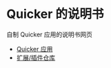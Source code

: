 ﻿# Quicker 的说明书

自制 Quicker 应用的说明书网页

- [Quicker 应用](https://github.com/LJZ-Anonymity/Quicker "查看Quicker项目")
- [扩展/插件仓库](https://github.com/LJZ-Anonymity/Extensions "查看Quicker扩展项目")